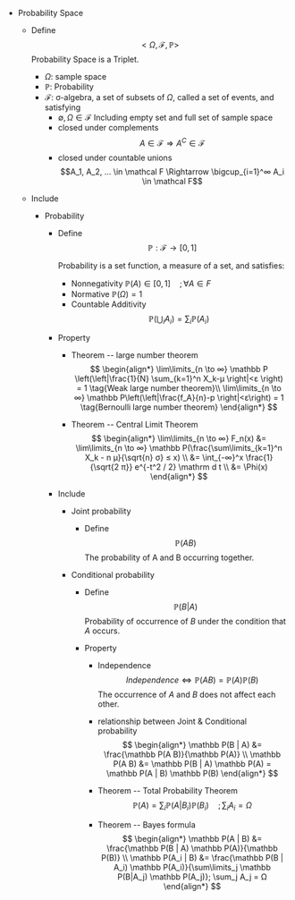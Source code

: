 * Probability Space
  - Define
    $$<Ω, \mathcal F, \mathbb P>$$
    Probability Space is a Triplet. 

    - $Ω$: sample space
    - $\mathbb P$: Probability
    - $\mathcal F$: σ-algebra, a set of subsets of $Ω$, called a set of events, and satisfying
      - $\emptyset, Ω \in \mathcal F$ Including empty set and full set of sample space
      - closed under complements
        $$A \in \mathcal F \Rightarrow A^C \in \mathcal F$$
      - closed under countable unions 
        $$A_1, A_2, ... \in \mathcal F \Rightarrow \bigcup_{i=1}^∞ A_i \in \mathcal F$$

  - Include
    * Probability
      - Define
        $$\mathbb P: \mathcal F \to [0, 1]$$
        
        Probability is a set function, a measure of a set, and satisfies:

        - Nonnegativity $\mathbb P(A) \in [0, 1] \quad ; \forall A \in F$
        - Normative $\mathbb P(Ω) = 1$
        - Countable Additivity 
          $$\mathbb P \left(\bigcup_i A_i \right) = \sum_i \mathbb P(A_i)$$

      - Property
        - Theorem -- large number theorem
          $$
          \begin{align*}
          \lim\limits_{n \to ∞} \mathbb P \left(\left|\frac{1}{N} \sum_{k=1}^n X_k-μ \right|<ε \right) = 1  \tag{Weak large number theorem}\\
          \lim\limits_{n \to ∞} \mathbb P\left(\left|\frac{f_A}{n}-p \right|<ε\right) = 1  \tag{Bernoulli large number theorem}
          \end{align*}
          $$

        - Theorem -- Central Limit Theorem
          $$
          \begin{align*}
            \lim\limits_{n \to ∞} F_n(x) &= \lim\limits_{n \to ∞} \mathbb P(\frac{\sum\limits_{k=1}^n X_k - n μ}{\sqrt{n} σ} ≤ x)  \\
            &= \int_{-∞}^x \frac{1}{\sqrt{2 π}} e^{-t^2 / 2} \mathrm d t  \\
            &= \Phi(x)
          \end{align*}
          $$

      - Include
        * Joint probability
          - Define 
            $$\mathbb P(A B)$$
            The probability of A and B occurring together.

        * Conditional probability
          - Define
            $$\mathbb P(B | A)$$
            Probability of occurrence of $B$ under the condition that $A$ occurs.

          - Property
            - Independence 
              $$Independence \Leftrightarrow \mathbb P(A B) = \mathbb P(A) \mathbb P(B)$$
              The occurrence of $A$ and $B$ does not affect each other.

            - relationship between Joint \& Conditional probability
              $$
              \begin{align*}
                \mathbb P(B | A) &= \frac{\mathbb P(A B)}{\mathbb P(A)}  \\
                \mathbb P(A B) &= \mathbb P(B | A) \mathbb P(A) = \mathbb P(A | B) \mathbb P(B)
              \end{align*}
              $$

            - Theorem -- Total Probability Theorem
              $$\mathbb P(A) = \sum_i \mathbb P(A|B_i) \mathbb P(B_i) \quad; \sum_i A_i = Ω$$

            - Theorem -- Bayes formula
              $$
              \begin{align*}
                \mathbb P(A | B) &= \frac{\mathbb P(B | A) \mathbb P(A)}{\mathbb P(B)}  \\
                \mathbb P(A_i | B) &= \frac{\mathbb P(B | A_i) \mathbb P(A_i)}{\sum\limits_j \mathbb P(B|A_j) \mathbb P(A_j)}; \sum_j A_j = Ω
              \end{align*}
              $$

